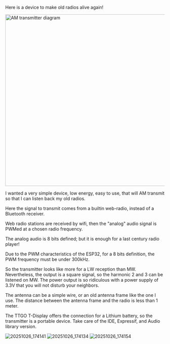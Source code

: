 Here is a device to make old radios alive again!

<img width="880" height="542" alt="AM transmitter diagram" src="https://github.com/user-attachments/assets/25f5cf2b-6bff-43a5-8cb5-dba886002823" />

I wanted a very simple device, low energy, easy to use, that will AM transmit so that I can listen back my old radios.

Here the signal to transmit comes from a builtin web-radio, instead of a Bluetooth receiver.

Web radio stations are received by wifi, then the "analog" audio signal is PWMed at a chosen radio frequency.

The analog audio is 8 bits defined; but it is enough for a last century radio player!

Due to the PWM characteristics of the ESP32, for a 8 bits definition, the PWM frequency must be under 300kHz.

So the transmitter looks like more for a LW reception than  MW. Nevertheless, the output is a square signal, so the harmonic 2 and 3  can be listened on MW.
The power output is so ridiculous with a power supply of 3.3V that you will not disturb your neighbors.

The antenna can be a simple wire, or an old antenna frame  like the one I use. The distance between the antenna frame and the radio  is less than 1 meter.

The TTGO T-Display offers the connection for a Lithium battery, so the transmitter is a portable device.
Take care of the IDE, Expressif, and Audio library version.

![20251026_174141](https://github.com/user-attachments/assets/492d1371-a821-48fd-be48-b808be0cd142)
![20251026_174134](https://github.com/user-attachments/assets/32bac4fa-da4a-4db5-8ed6-d6e133c85555)
![20251026_174154](https://github.com/user-attachments/assets/2f2d9e73-a5f1-486c-8b44-c53b7b297f54)



